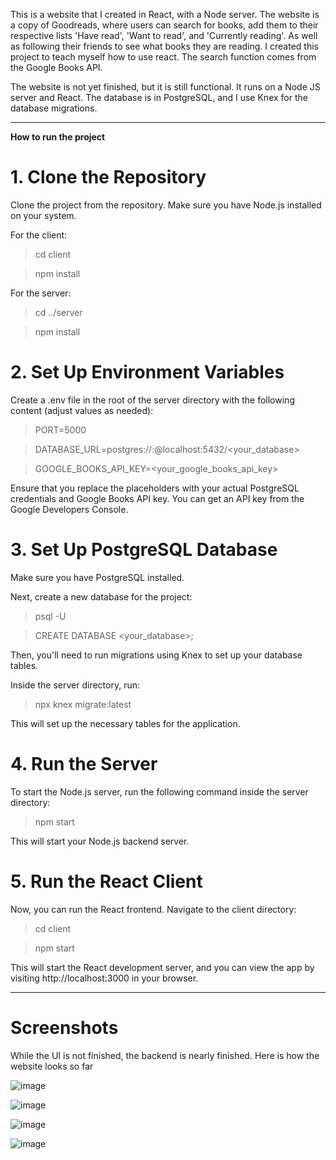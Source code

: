 This is a website that I created in React, with a Node server. The website is a copy of Goodreads, where users can search for books, add them to their respective lists 'Have read', 'Want to read', and 'Currently reading'. As well as following their friends to see what books they are reading. I created this project to teach myself how to use react. The search function comes from the Google Books API.

The website is not yet finished, but it is still functional. It runs on a Node JS server and React. The database is in PostgreSQL, and I use Knex for the database migrations.

---------
**How to run the project**

# 1. Clone the Repository

Clone the project from the repository.
Make sure you have Node.js installed on your system.

For the client:

>cd client

>npm install

For the server:

>cd ../server

>npm install

# 2. Set Up Environment Variables

Create a .env file in the root of the server directory with the following content (adjust values as needed):

>PORT=5000

>DATABASE_URL=postgres://<yourusername>:<yourpassword>@localhost:5432/<your_database>

>GOOGLE_BOOKS_API_KEY=<your_google_books_api_key>

Ensure that you replace the placeholders with your actual PostgreSQL credentials and Google Books API key. You can get an API key from the Google Developers Console.

# 3. Set Up PostgreSQL Database

Make sure you have PostgreSQL installed.

Next, create a new database for the project:

>psql -U <username>

>CREATE DATABASE <your_database>;
>
Then, you'll need to run migrations using Knex to set up your database tables.

Inside the server directory, run:

>npx knex migrate:latest

This will set up the necessary tables for the application.

# 4. Run the Server

To start the Node.js server, run the following command inside the server directory:

>npm start

This will start your Node.js backend server.

# 5. Run the React Client

Now, you can run the React frontend. Navigate to the client directory:

>cd client

>npm start

This will start the React development server, and you can view the app by visiting http://localhost:3000 in your browser.

------------------------

# Screenshots

While the UI is not finished, the backend is nearly finished. Here is how the website looks so far

![image](https://github.com/user-attachments/assets/487daac6-c579-4c1c-b815-7058ab5df1a0)

![image](https://github.com/user-attachments/assets/35850d50-d890-4c26-a446-903241c1a6d0)

![image](https://github.com/user-attachments/assets/e7f6eb97-9bbf-489b-add7-827433269da1)

![image](https://github.com/user-attachments/assets/91c66095-09d3-42de-94f8-8a96fc7cd1dc)



